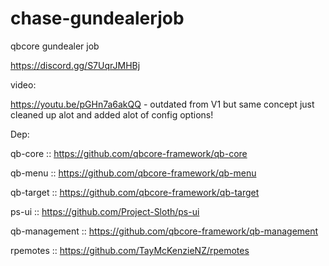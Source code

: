 # chase-gundealerjob
qbcore gundealer job

https://discord.gg/S7UqrJMHBj

video:

https://youtu.be/pGHn7a6akQQ - outdated from V1  but same concept just cleaned up alot and added alot of config options!

Dep:

qb-core :: https://github.com/qbcore-framework/qb-core

qb-menu :: https://github.com/qbcore-framework/qb-menu

qb-target :: https://github.com/qbcore-framework/qb-target

ps-ui :: https://github.com/Project-Sloth/ps-ui

qb-management ::  https://github.com/qbcore-framework/qb-management

rpemotes :: https://github.com/TayMcKenzieNZ/rpemotes
